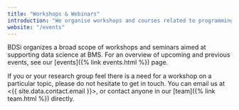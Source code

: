 ```yaml
---
title: "Workshops & Webinars"
introduction: "We organise workshops and courses related to programming and statistics, and webinars on trends and advancements in data science."
website: "/events"
---
```


BDSi organizes a broad scope of workshops and seminars aimed at supporting data science at BMS. For an overview of upcoming and previous events, see our [events]({% link events.html %}) page.

If you or your research group feel there is a need for a workshop on a particular topic, please do not hesitate to get in touch. You can email us at <{{ site.data.contact.email }}>, or contact anyone in our [team]({% link team.html %}) directly.
